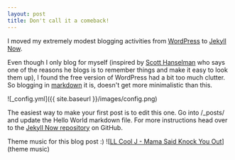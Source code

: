 ```yaml
---
layout: post
title: Don't call it a comeback!
---
```


I moved my extremely modest blogging activities from [WordPress](https://sparetimecode.wordpress.com/) to [Jekyll Now](https://www.jekyllnow.com/).

Even though I only blog for myself (inspired by [Scott Hanselman](https://www.hanselman.com/blog/) who says one of the reasons he blogs is to remember things and make it easy to look them up), I found the free version of WordPress had a bit too much clutter.
So blogging in [markdown](https://www.markdownguide.org/) it is, doesn't get more minimalistic than this.


![_config.yml]({{ site.baseurl }}/images/config.png)

The easiest way to make your first post is to edit this one. Go into /_posts/ and update the Hello World markdown file. For more instructions head over to the [Jekyll Now repository](https://github.com/barryclark/jekyll-now) on GitHub.

Theme music for this blog post :)
![[LL Cool J - Mama Said Knock You Out](https://www.youtube.com/watch?v=vimZj8HW0Kg)](theme music)
